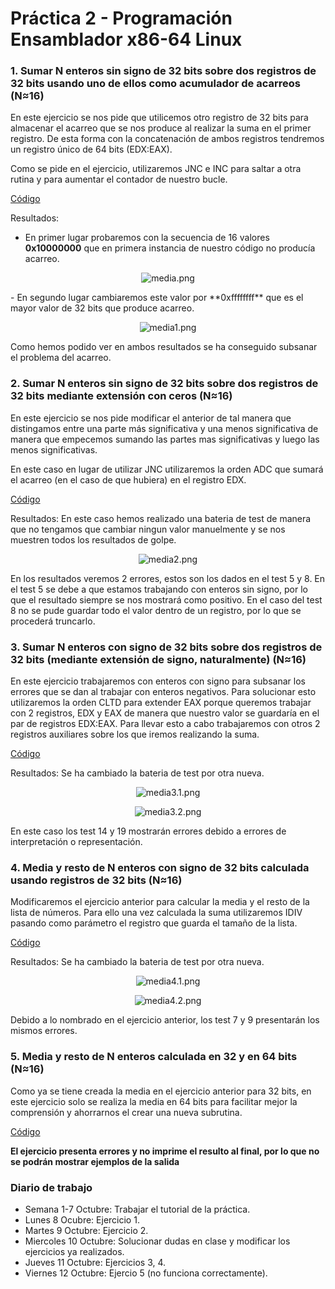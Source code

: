 # Práctica 2 - Programación Ensamblador x86-64 Linux


### 1. Sumar N enteros sin signo de 32 bits sobre dos registros de 32 bits usando uno de ellos como acumulador de acarreos (N≈16)
En este ejercicio se nos pide que utilicemos otro registro de 32 bits para almacenar el acarreo que se nos produce al realizar la suma en el primer registro. De esta forma con la concatenación de ambos registros tendremos un registro único de 64 bits (EDX:EAX).

Como se pide en el ejercicio, utilizaremos JNC e INC para saltar a otra rutina y para aumentar el contador de nuestro bucle.

[Código](https://github.com/JmZero/Estructura_de_Computadores_18-19/blob/master/Practica2/Codigo/media.s)

Resultados:
- En primer lugar probaremos con la secuencia de 16 valores **0x10000000** que en primera instancia de nuestro código no producía acarreo.
<p align="center"> <img src="https://github.com/JmZero/Estructura_de_Computadores_18-19/blob/master/Practica2/img/media1.png" title="media.png"> </p>
- En segundo lugar cambiaremos este valor por **0xffffffff** que es el mayor valor de 32 bits que produce acarreo.
<p align="center"> <img src="https://github.com/JmZero/Estructura_de_Computadores_18-19/blob/master/Practica2/img/media1.1.png" title="media1.png"> </p>
Como hemos podido ver en ambos resultados se ha conseguido subsanar el problema del acarreo.

### 2. Sumar N enteros sin signo de 32 bits sobre dos registros de 32 bits mediante extensión con ceros (N≈16)
En este ejercicio se nos pide modificar el anterior de tal manera que distingamos entre una parte más significativa y una menos significativa de manera que empecemos sumando las partes mas significativas y luego las menos significativas.

En este caso en lugar de utilizar JNC utilizaremos la orden ADC que sumará el acarreo (en el caso de que hubiera) en el registro EDX.

[Código](https://github.com/JmZero/Estructura_de_Computadores_18-19/blob/master/Practica2/Codigo/media2.s)

Resultados:
En este caso hemos realizado una bateria de test de manera que no tengamos que cambiar ningun valor manuelmente y se nos muestren todos los resultados de golpe.

<p align="center"> <img src="https://github.com/JmZero/Estructura_de_Computadores_18-19/blob/master/Practica2/img/media2.png" title="media2.png"> </p>

En los resultados veremos 2 errores, estos son los dados en el test 5 y 8. En el test 5 se debe a que estamos trabajando con enteros sin signo, por lo que el resultado siempre se nos mostrará como positivo. En el caso del test 8 no se pude guardar todo el valor dentro de un registro, por lo que se procederá truncarlo.

### 3. Sumar N enteros con signo de 32 bits sobre dos registros de 32 bits (mediante extensión de signo, naturalmente) (N≈16)
En este ejercicio trabajaremos con enteros con signo para subsanar los errores que se dan al trabajar con enteros negativos. Para solucionar esto utilizaremos la orden CLTD para extender EAX porque queremos trabajar con 2 registros, EDX y EAX de manera que nuestro valor se guardaría en el par de registros EDX:EAX.
Para llevar esto a cabo trabajaremos con otros 2 registros auxiliares sobre los que iremos realizando la suma.

[Código](https://github.com/JmZero/Estructura_de_Computadores_18-19/blob/master/Practica2/Codigo/media3.s)

Resultados:
Se ha cambiado la bateria de test por otra nueva.

<p align="center"> <img src="https://github.com/JmZero/Estructura_de_Computadores_18-19/blob/master/Practica2/img/media3.1.png" title="media3.1.png"> </p>

<p align="center"> <img src="https://github.com/JmZero/Estructura_de_Computadores_18-19/blob/master/Practica2/img/media3.2.png" title="media3.2.png"> </p>

En este caso los test 14 y 19 mostrarán errores debido a errores de interpretación o representación.

### 4. Media y resto de N enteros con signo de 32 bits calculada usando registros de 32 bits (N≈16)
Modificaremos el ejercicio anterior para calcular la media y el resto de la lista de números. Para ello una vez calculada la suma utilizaremos IDIV pasando como parámetro el registro que guarda el tamaño de la lista.

[Código](https://github.com/JmZero/Estructura_de_Computadores_18-19/blob/master/Practica2/Codigo/media4.s)

Resultados:
Se ha cambiado la bateria de test por otra nueva.

<p align="center"> <img src="https://github.com/JmZero/Estructura_de_Computadores_18-19/blob/master/Practica2/img/media4.1.png" title="media4.1.png"> </p>

<p align="center"> <img src="https://github.com/JmZero/Estructura_de_Computadores_18-19/blob/master/Practica2/img/media4.2.png" title="media4.2.png"> </p>

Debido a lo nombrado en el ejercicio anterior, los test 7 y 9 presentarán los mismos errores.

### 5. Media y resto de N enteros calculada en 32 y en 64 bits (N≈16)
Como ya se tiene creada la media en el ejercicio anterior para 32 bits, en este ejercicio solo se realiza la media en 64 bits para facilitar mejor la comprensión y ahorrarnos el crear una nueva subrutina.

[Código](https://github.com/JmZero/Estructura_de_Computadores_18-19/blob/master/Practica2/Codigo/media5.s)

**El ejercicio presenta errores y no imprime el resulto al final, por lo que no se podrán mostrar ejemplos de la salida**

### Diario de trabajo
- Semana 1-7 Octubre: Trabajar el tutorial de la práctica.
- Lunes 8 Ocubre: Ejercicio 1.
- Martes 9 Octubre: Ejercicio 2.
- Miercoles 10 Octubre: Solucionar dudas en clase y modificar los ejercicios ya realizados.
- Jueves 11 Octubre: Ejercicios 3, 4.
- Viernes 12 Octubre: Ejercio 5 (no funciona correctamente).
